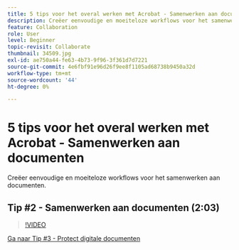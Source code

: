 ```yaml
---
title: 5 tips voor het overal werken met Acrobat - Samenwerken aan documenten
description: Creëer eenvoudige en moeiteloze workflows voor het samenwerken aan documenten
feature: Collaboration
role: User
level: Beginner
topic-revisit: Collaborate
thumbnail: 34509.jpg
exl-id: ae750a44-fe63-4b73-9f96-3f361d7d7221
source-git-commit: 4e6fbf91e96d26f9ee8f1105ad68738b9450a32d
workflow-type: tm+mt
source-wordcount: '44'
ht-degree: 0%

---
```


# 5 tips voor het overal werken met Acrobat - Samenwerken aan documenten

Creëer eenvoudige en moeiteloze workflows voor het samenwerken aan documenten.

## Tip #2 - Samenwerken aan documenten (2:03)

>[!VIDEO](https://video.tv.adobe.com/v/34509?quality=12&learn=on&hidetitle=true)

[Ga naar Tip #3 - Protect digitale documenten](protect-digital-documents.md)